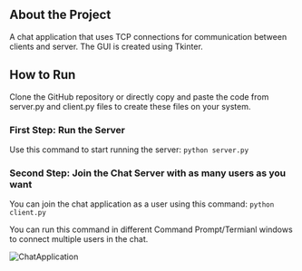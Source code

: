 ## About the Project
A chat application that uses TCP connections for communication between clients and server.
The GUI is created using Tkinter.

## How to Run 
Clone the GitHub repository or directly copy and paste the code from server.py and client.py files to create these files on your system.

### First Step: Run the Server
Use this command to start running the server:
```python server.py```

### Second Step: Join the Chat Server with as many users as you want
You can join the chat application as a user using this command:
```python client.py```

You can run this command in different Command Prompt/Termianl windows to connect multiple users in the chat.

![ChatApplication](https://github.com/RishavjotSingh/ChatApplication/assets/114448460/7f4b09f9-a335-478d-b3bd-bff804c5400c)
